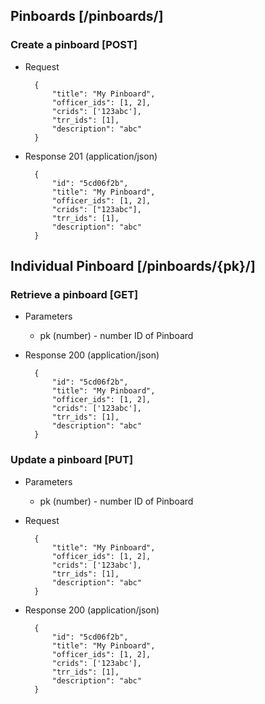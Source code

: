 ## Pinboards [/pinboards/]

### Create a pinboard [POST]

+ Request

        {
            "title": "My Pinboard",
            "officer_ids": [1, 2],
            "crids": ['123abc'],
            "trr_ids": [1],
            "description": "abc"
        }

+ Response 201 (application/json)

        {
            "id": "5cd06f2b",
            "title": "My Pinboard",
            "officer_ids": [1, 2],
            "crids": ["123abc"],
            "trr_ids": [1],
            "description": "abc"
        }


## Individual Pinboard [/pinboards/{pk}/]

### Retrieve a pinboard [GET]

+ Parameters
    + pk (number) - number ID of Pinboard

+ Response 200 (application/json)


        {
            "id": "5cd06f2b",
            "title": "My Pinboard",
            "officer_ids": [1, 2],
            "crids": ['123abc'],
            "trr_ids": [1],
            "description": "abc"
        }

### Update a pinboard [PUT]

+ Parameters
    + pk (number) - number ID of Pinboard

+ Request

        {
            "title": "My Pinboard",
            "officer_ids": [1, 2],
            "crids": ['123abc'],
            "trr_ids": [1],
            "description": "abc"
        }

+ Response 200 (application/json)

        {
            "id": "5cd06f2b",
            "title": "My Pinboard",
            "officer_ids": [1, 2],
            "crids": ['123abc'],
            "trr_ids": [1],
            "description": "abc"
        }
